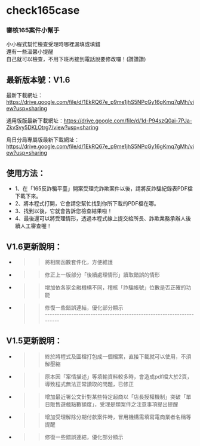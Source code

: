 # check165case
### 審核165案件小幫手

小小程式幫忙檢查受理時哪裡漏填或填錯<br>
還有一些溫馨小提醒<br>
自己就可以檢查，不用下班再接到電話說要修改囉！(讚讚讚)<br>

## 最新版本號：V1.6<br>

最新下載網址：https://drive.google.com/file/d/1EkRQ67e_p9me1jhS5NPcGy16gKmq7gMh/view?usp=sharing<br>

通用版版最新下載網址：https://drive.google.com/file/d/1d-P94szQ0ai-7PJa-ZkvSvy5DKLOtrg7/view?usp=sharing<br>

烏日分局專屬版最新下載網址：https://drive.google.com/file/d/1EkRQ67e_p9me1jhS5NPcGy16gKmq7gMh/view?usp=sharing<br>

## 使用方法：<br>

* 1、在「165反詐騙平臺」開案受理完詐欺案件以後，請將反詐騙紀錄表PDF檔下載下來。<br>
* 2、將本程式打開，它會請您幫忙找到你所下載的PDF檔在哪。<br>
* 3、找到以後，它就會告訴您檢查結果啦！<br>
* 4、最後還可以將受理情形，透過本程式線上提交給所長、詐欺業務承辦人後續人工審查喔！<br>

## V1.6更新說明：
* >>將相關函數套件化，方便維護<br>
* >>修正上一版部分「後續處理情形」讀取錯誤的情形<br>
* >>增加依各家金融機構不同，稽核「詐騙帳號」位數是否正確的功能<br>
* >>修復一些錯誤連結，優化部分顯示<br>
--------------------------------------------------------------------<br>
## V1.5更新說明：
* >>終於將程式及圖檔打包成一個檔案，直接下載就可以使用，不須解壓縮<br>
* >>原本因「案情描述」等填輸資料較多時，會造成pdf檔大於2頁，導致程式無法正常讀取的問題，已修正<br>
* >>增加最近署公文針對某些特定超商以「店長授權機制」突破「單日販售遊戲點數額度」，受理是類案件之注意事項提出提醒<br>
* >>增加受理解除分期付款案件時，冒用機構需填寫電商業者名稱等提醒<br>
* >>修復一些錯誤連結，優化部分顯示<br>
